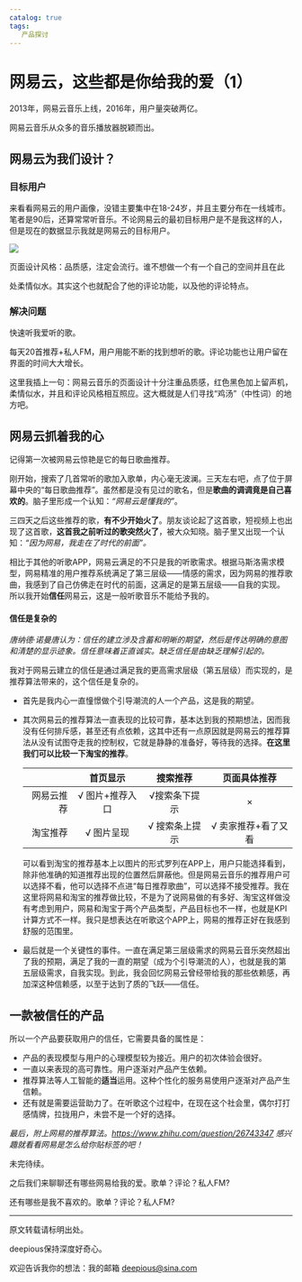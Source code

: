 ```yaml
---
catalog: true
tags:
   产品探讨
---
```

# 网易云，这些都是你给我的爱（1）

2013年，网易云音乐上线，2016年，用户量突破两亿。

网易云音乐从众多的音乐播放器脱颖而出。

## 网易云为我们设计？

### 目标用户

来看看网易云的用户画像，没错主要集中在18-24岁，并且主要分布在一线城市。笔者是90后，还算常常听音乐。不论网易云的最初目标用户是不是我这样的人，但是现在的数据显示我就是网易云的目标用户。

![](https://pic.36krcnd.com/201712/05020815/3d3bqlx722uamd94!1200)

页面设计风格：品质感，注定会流行。谁不想做一个有一个自己的空间并且在此

处柔情似水。其实这个也就配合了他的评论功能，以及他的评论特点。

### 解决问题

快速听我爱听的歌。

每天20首推荐+私人FM，用户用能不断的找到想听的歌。评论功能也让用户留在界面的时间大大增长。

这里我插上一句：网易云音乐的页面设计十分注重品质感，红色黑色加上留声机，柔情似水，并且和评论风格相互照应。这大概就是人们寻找“鸡汤”（中性词）的地方吧。

## 网易云抓着我的心

记得第一次被网易云惊艳是它的每日歌曲推荐。

刚开始，搜索了几首常听的歌加入歌单，内心毫无波澜。三天左右吧，点了位于屏幕中央的“每日歌曲推荐”。虽然都是没有见过的歌名，但是**歌曲的调调竟是自己喜欢的**。脑子里形成一个认知：*“网易云是懂我的”*。

三四天之后这些推荐的歌，**有不少开始火了**。朋友谈论起了这首歌，短视频上也出现了这首歌，**这首我之前听过的歌突然火了**，被大众知晓。脑子里又出现一个认知：*“因为网易，我走在了时代的前面”。*

相比于其他的听歌APP，网易云满足的不只是我的听歌需求。根据马斯洛需求模型，网易精准的用户推荐系统满足了第三层级——情感的需求，因为网易的推荐歌曲，我感到了自己仿佛走在时代的前面，这满足的是第五层级——自我的实现。 所以我开始**信任**网易云，这是一般听歌音乐不能给予我的。 

#### 信任是复杂的

*唐纳德·诺曼唐认为：信任的建立涉及含蓄和明晰的期望，然后是传达明确的意图和清楚的显示迹象。信任意味着正直诚实。缺乏信任是由缺乏理解引起的。*

我对于网易云建立的信任是通过满足我的更高需求层级（第五层级）而实现的，是推荐算法带来的，这个信任是复杂的。

- 首先是我内心一直憧憬做个引导潮流的人一个产品，这是我的期望。

- 其次网易云的推荐算法一直表现的比较可靠，基本达到我的预期想法，因而我没有任何排斥感，甚至还有点依赖，这其中还有一点原因就是网易云的推荐算法从没有试图夺走我的控制权，它就是静静的准备好，等待我的选择。**在这里我们可以比较一下淘宝的推荐**。

  |            |    首页显示     |    搜索推荐    |    页面具体推荐     |
  | ---------: | :-------------: | :------------: | :-----------------: |
  | 网易云推荐 | √ 图片+推荐入口 | √搜索条下提示  |          ×          |
  |   淘宝推荐 |   √ 图片呈现    | √ 搜索条上提示 | √ 卖家推荐+看了又看 |

  可以看到淘宝的推荐基本上以图片的形式罗列在APP上，用户只能选择看到，除非他准确的知道推荐出现的位置然后屏蔽他。但是网易云音乐的推荐用户可以选择不看，他可以选择不点进“每日推荐歌曲”，可以选择不接受推荐。我在这里将网易和淘宝的推荐做比较，不是为了说网易做的有多好、淘宝这样做没有考虑到用户，网易和淘宝于两个产品类型，产品目标也不一样，也就是KPI计算方式不一样。我只是想表达在听歌这个APP上，网易的推荐正好在我感到舒服的范围里。

- 最后就是一个关键性的事件。一直在满足第三层级需求的网易云音乐突然超出了我的预期，满足了我的一直的期望（成为个引导潮流的人），也就是我的第五层级需求，自我实现。到此，我会回忆网易云曾经带给我的那些依赖感，再加深这种信赖感，以至于达到了质的飞跃——信任。

## 一款被信任的产品

所以一个产品要获取用户的信任，它需要具备的属性是：

- 产品的表现模型与用户的心理模型较为接近。用户的初次体验会很好。
- 一直以来表现的高可靠性。用户逐渐对产品产生依赖。
- 推荐算法等人工智能的**适当**运用。这种个性化的服务易使用户逐渐对产品产生信赖。
- 还有就是需要运营助力了。在听歌这个过程中，在现在这个社会里，偶尔打打感情牌，拉拢用户，未尝不是一个好的选择。



*最后，附上网易的推荐算法。https://www.zhihu.com/question/26743347  感兴趣就看看网易是怎么给你贴标签的吧！*



未完待续。

之后我们来聊聊还有哪些网易给我的爱。歌单？评论？私人FM?

还有哪些是我不喜欢的。歌单？评论？私人FM?

------

原文转载请标明出处。

deepious保持深度好奇心。

欢迎告诉我你的想法：我的邮箱 deepious@sina.com

